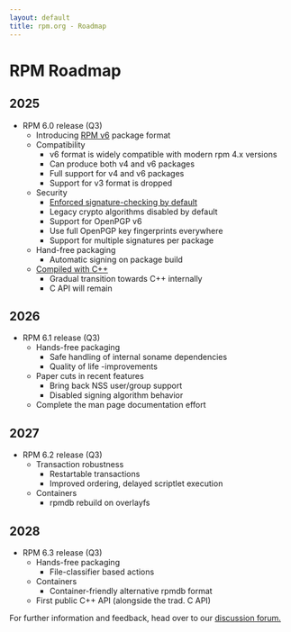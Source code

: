 ```yaml
---
layout: default
title: rpm.org - Roadmap
---
```


# RPM Roadmap

## 2025
* RPM 6.0 release (Q3)
  * Introducing [RPM v6](https://github.com/rpm-software-management/rpm/discussions/2919) package format
  * Compatibility
    * v6 format is widely compatible with modern rpm 4.x versions
    * Can produce both v4 and v6 packages
    * Full support for v4 and v6 packages
    * Support for v3 format is dropped
  * Security
    * [Enforced signature-checking by default](https://github.com/rpm-software-management/rpm/issues/1573)
    * Legacy crypto algorithms disabled by default
    * Support for OpenPGP v6
    * Use full OpenPGP key fingerprints everywhere
    * Support for multiple signatures per package
  * Hand-free packaging
    * Automatic signing on package build
  * [Compiled with C++](https://github.com/rpm-software-management/rpm/discussions/2983)
    * Gradual transition towards C++ internally
    * C API will remain

## 2026
* RPM 6.1 release (Q3)
  * Hands-free packaging
    * Safe handling of internal soname dependencies
    * Quality of life -improvements
  * Paper cuts in recent features
    * Bring back NSS user/group support
    * Disabled signing algorithm behavior
  * Complete the man page documentation effort

## 2027
* RPM 6.2 release (Q3)
  * Transaction robustness
    * Restartable transactions
    * Improved ordering, delayed scriptlet execution
  * Containers
    * rpmdb rebuild on overlayfs

## 2028
* RPM 6.3 release (Q3)
  * Hands-free packaging
    * File-classifier based actions
  * Containers
    * Container-friendly alternative rpmdb format
  * First public C++ API (alongside the trad. C API)

For further information and feedback, head over to our [discussion forum.](https://github.com/rpm-software-management/rpm/discussions/2982)
